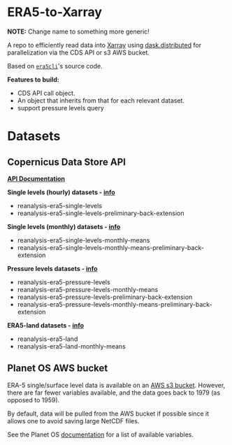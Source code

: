 # ERA5-to-Xarray

**NOTE:** Change name to something more generic!


A repo to efficiently read data into [Xarray](https://docs.xarray.dev/en/stable/) using [dask.distributed](https://distributed.dask.org/en/stable/) for parallelization via the CDS API or s3 AWS bucket.

Based on [`era5cli`](https://github.com/eWaterCycle/era5cli)'s source code.

**Features to build:**
* CDS API call object.
* An object that inherits from that for each relevant dataset.
* support pressure levels query

# Datasets 
## Copernicus Data Store API
[**API Documentation**](https://cds.climate.copernicus.eu/)

**Single levels (hourly) datasets - [info](https://cds.climate.copernicus.eu/cdsapp#!/dataset/reanalysis-era5-single-levels?tab=overview)**
* reanalysis-era5-single-levels
* reanalysis-era5-single-levels-preliminary-back-extension

**Single levels (monthly) datasets - [info](https://cds.climate.copernicus.eu/cdsapp#!/dataset/reanalysis-era5-single-levels-monthly-means?tab=overview)**
* reanalysis-era5-single-levels-monthly-means
* reanalysis-era5-single-levels-monthly-means-preliminary-back-extension

**Pressure levels datasets - [info](https://cds.climate.copernicus.eu/cdsapp#!/dataset/reanalysis-era5-pressure-levels?tab=overview)**
* reanalysis-era5-pressure-levels
* reanalysis-era5-pressure-levels-monthly-means
* reanalysis-era5-pressure-levels-preliminary-back-extension
* reanalysis-era5-pressure-levels-monthly-means-preliminary-back-extension

**ERA5-land datasets - [info](https://cds.climate.copernicus.eu/cdsapp#!/dataset/reanalysis-era5-land?tab=overview)**
* reanalysis-era5-land
* reanalysis-era5-land-monthly-means

## Planet OS AWS bucket
ERA-5 single/surface level data is available on an [AWS s3 bucket](https://aws.amazon.com/marketplace/pp/prodview-yhz3mavy6s7go#similar-products). However, there are far fewer variables available, and the data goes back to 1979 (as opposed to 1959).

By default, data will be pulled from the AWS bucket if possible since it allows one to avoid saving large NetCDF files.

See the Planet OS [documentation](https://github.com/planet-os/notebooks/blob/master/aws/era5-pds.md) for a list of available variables.
